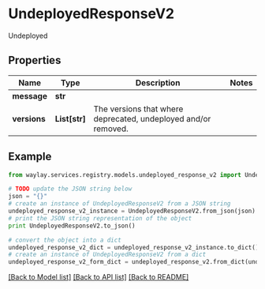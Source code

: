 # UndeployedResponseV2

Undeployed

## Properties

Name | Type | Description | Notes
------------ | ------------- | ------------- | -------------
**message** | **str** |  | 
**versions** | **List[str]** | The versions that where deprecated, undeployed and/or removed. | 

## Example

```python
from waylay.services.registry.models.undeployed_response_v2 import UndeployedResponseV2

# TODO update the JSON string below
json = "{}"
# create an instance of UndeployedResponseV2 from a JSON string
undeployed_response_v2_instance = UndeployedResponseV2.from_json(json)
# print the JSON string representation of the object
print UndeployedResponseV2.to_json()

# convert the object into a dict
undeployed_response_v2_dict = undeployed_response_v2_instance.to_dict()
# create an instance of UndeployedResponseV2 from a dict
undeployed_response_v2_form_dict = undeployed_response_v2.from_dict(undeployed_response_v2_dict)
```
[[Back to Model list]](../README.md#documentation-for-models) [[Back to API list]](../README.md#documentation-for-api-endpoints) [[Back to README]](../README.md)


